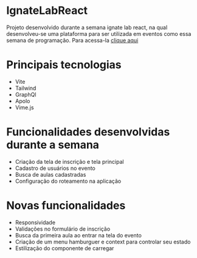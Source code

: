 # IgnateLabReact
Projeto desenvolvido durante a semana ignate lab react, na qual desenvolveu-se uma plataforma para ser utilizada em eventos como essa semana de programação. Para acessa-la [clique aqui](https://ignate-lab-react.vercel.app/)

# Principais tecnologias
- Vite
- Tailwind
- GraphQl
- Apolo
- Vime.js

# Funcionalidades desenvolvidas durante a semana 
- Criação da tela de inscrição e tela principal 
- Cadastro de usuários no evento
- Busca de aulas cadastradas
- Configuração do roteamento na aplicação


# Novas funcionalidades
- Responsividade
- Validações no formulário de inscrição
- Busca da primeira aula ao entrar na tela do evento 
- Criação de um menu hamburguer e context para controlar seu estado
- Estilização do componente de carregar 

